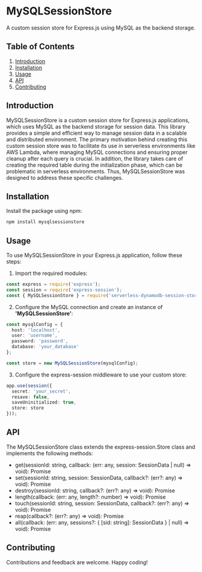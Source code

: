 # MySQLSessionStore

A custom session store for Express.js using MySQL as the backend storage.

## Table of Contents

1. [Introduction](#introduction)
2. [Installation](#installation)
3. [Usage](#usage)
4. [API](#api)
5. [Contributing](#contributing)


## Introduction

MySQLSessionStore is a custom session store for Express.js applications, which uses MySQL as the backend storage for session data. This library provides a simple and efficient way to manage session data in a scalable and distributed environment. The primary motivation behind creating this custom session store was to facilitate its use in serverless environments like AWS Lambda, where managing MySQL connections and ensuring proper cleanup after each query is crucial. In addition, the library takes care of creating the required table during the initialization phase, which can be problematic in serverless environments. Thus, MySQLSessionStore was designed to address these specific challenges.

## Installation

Install the package using npm:

```bash
npm install mysqlsessionstore
```

## Usage

To use MySQLSessionStore in your Express.js application, follow these steps:

1. Import the required modules:

```typescript
const express = require('express');
const session = require('express-session');
const { MySQLSessionStore } = require('serverless-dynamodb-session-store');
```

2. Configure the MySQL connection and create an instance of **'MySQLSessionStore'**:

```typescript
const mysqlConfig = {
  host: 'localhost',
  user: 'username',
  password: 'password',
  database: 'your_database'
};

const store = new MySQLSessionStore(mysqlConfig);
```

3. Configure the express-session middleware to use your custom store:

```typescript
app.use(session({
  secret: 'your_secret',
  resave: false,
  saveUninitialized: true,
  store: store
}));
```

## API

The MySQLSessionStore class extends the express-session.Store class and implements the following methods:

- get(sessionId: string, callback: (err: any, session: SessionData | null) => void): Promise<void>
- set(sessionId: string, session: SessionData, callback?: (err?: any) => void): Promise<void>
- destroy(sessionId: string, callback?: (err?: any) => void): Promise<void>
- length(callback: (err: any, length?: number) => void): Promise<void>
- touch(sessionId: string, session: SessionData, callback?: (err?: any) => void): Promise<void>
- reap(callback?: (err?: any) => void): Promise<void>
- all(callback: (err: any, sessions?: { [sid: string]: SessionData } | null) => void): Promise<void>

## Contributing

Contributions and feedback are welcome. Happy coding!